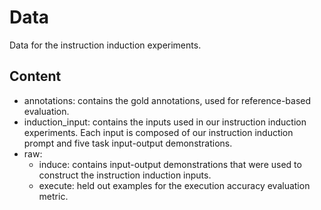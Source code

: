 # Data

Data for the instruction induction experiments.

## Content

- annotations: contains the gold annotations, used for reference-based evaluation.
- induction_input: contains the inputs used in our instruction induction experiments.
	Each input is composed of our instruction induction prompt and five task input-output demonstrations.
- raw:
	- induce: contains input-output demonstrations that were used to construct the instruction induction inputs.
	- execute: held out examples for the execution accuracy evaluation metric.
